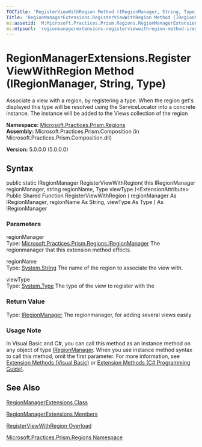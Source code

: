 ```yaml
---
TOCTitle: 'RegisterViewWithRegion Method (IRegionManager, String, Type)'
Title: 'RegionManagerExtensions.RegisterViewWithRegion Method (IRegionManager, String, Type) (Microsoft.Practices.Prism.Regions)'
ms:assetid: 'M:Microsoft.Practices.Prism.Regions.RegionManagerExtensions.RegisterViewWithRegion(Microsoft.Practices.Prism.Regions.IRegionManager,System.String,System.Type)'
ms:mtpsurl: 'regionmanagerextensions-registerviewwithregion-method-iregionmanager-string-func-object-mspp-regions.md'
---
```


# RegionManagerExtensions.RegisterViewWithRegion Method (IRegionManager, String, Type)

Associate a view with a region, by registering a type. When the region get's displayed this type will be resolved using the ServiceLocator into a concrete instance. The instance will be added to the Views collection of the region

**Namespace:** [Microsoft.Practices.Prism.Regions](https://msdn.microsoft.com/library/microsoft.practices.prism.regions)
**Assembly:** Microsoft.Practices.Prism.Composition (in Microsoft.Practices.Prism.Composition.dll)

**Version:** 5.0.0.0 (5.0.0.0)

## Syntax
public static IRegionManager RegisterViewWithRegion( this IRegionManager regionManager, string regionName, Type viewType )&lt;ExtensionAttribute&gt; Public Shared Function RegisterViewWithRegion ( regionManager As IRegionManager, regionName As String, viewType As Type ) As IRegionManager

### Parameters

regionManager  
Type: [Microsoft.Practices.Prism.Regions.IRegionManager](https://msdn.microsoft.com/library/microsoft.practices.prism.regions.iregionmanager)
The regionmanager that this extension method effects.

regionName  
Type: [System.String](http://msdn.microsoft.com/en-us/library/s1wwdcbf)
The name of the region to associate the view with.

viewType  
Type: [System.Type](http://msdn.microsoft.com/en-us/library/42892f65)
The type of the view to register with the

### Return Value

Type: [IRegionManager](https://msdn.microsoft.com/library/microsoft.practices.prism.regions.iregionmanager)
The regionmanager, for adding several views easily
### Usage Note

In Visual Basic and C\#, you can call this method as an instance method on any object of type [IRegionManager](https://msdn.microsoft.com/library/microsoft.practices.prism.regions.iregionmanager). When you use instance method syntax to call this method, omit the first parameter. For more information, see [Extension Methods (Visual Basic)](http://msdn.microsoft.com/en-us/library/bb384936.aspx) or [Extension Methods (C\# Programming Guide)](http://msdn.microsoft.com/en-us/library/bb383977.aspx).

## See Also
[RegionManagerExtensions Class](https://msdn.microsoft.com/library/microsoft.practices.prism.regions.regionmanagerextensions)

[RegionManagerExtensions Members](https://msdn.microsoft.com/allmembers.t:microsoft.practices.prism.regions.regionmanagerextensions)

[RegisterViewWithRegion Overload](https://msdn.microsoft.com/overload:microsoft.practices.prism.regions.regionmanagerextensions.registerviewwithregion)

[Microsoft.Practices.Prism.Regions Namespace](https://msdn.microsoft.com/library/microsoft.practices.prism.regions)
